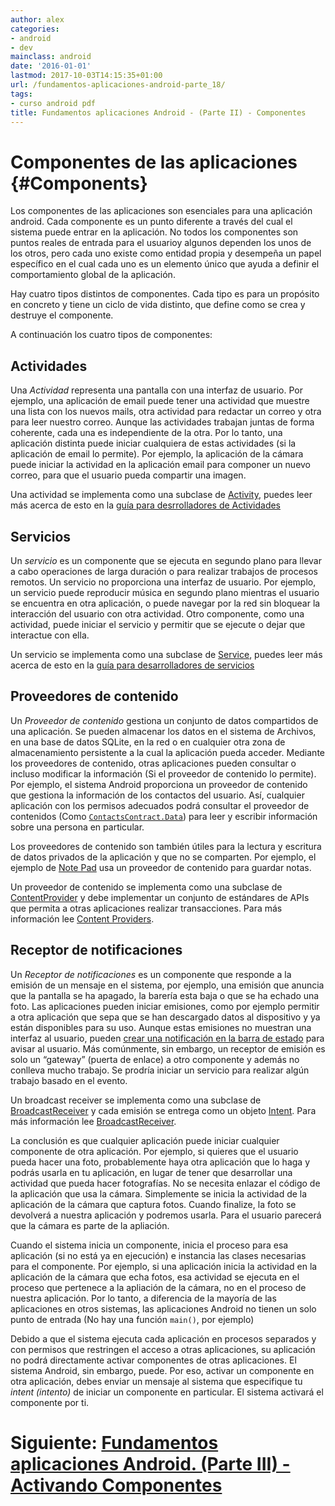 ```yaml
---
author: alex
categories:
- android
- dev
mainclass: android
date: '2016-01-01'
lastmod: 2017-10-03T14:15:35+01:00
url: /fundamentos-aplicaciones-android-parte_18/
tags:
- curso android pdf
title: Fundamentos aplicaciones Android - (Parte II) - Componentes
---
```


# Componentes de las aplicaciones {#Components}

Los componentes de las aplicaciones son esenciales para una aplicación android. Cada componente es un punto diferente a través del cual el sistema puede entrar en la aplicación.  No todos los componentes son puntos reales de entrada para el usuarioy algunos dependen los unos de los otros, pero cada uno existe como entidad propia y desempeña un papel específico en el cual cada uno es un elemento único que ayuda a definir el comportamiento global de la aplicación.

Hay cuatro tipos distintos de componentes. Cada tipo es para un propósito en concreto y tiene un ciclo de vida distinto, que define como se crea y destruye el componente.

<!--more--><!--ad-->

A continuación los cuatro tipos de componentes:

## **Actividades**

Una *Actividad* representa una pantalla con una interfaz de usuario. Por ejemplo, una aplicación de email puede tener una actividad que muestre una lista con los nuevos mails, otra actividad para redactar un correo y otra para leer nuestro correo. Aunque las actividades trabajan juntas de forma coherente, cada una es independiente de la otra. Por lo tanto, una aplicación distinta puede iniciar cualquiera de estas actividades (si la aplicación de email lo permite). Por ejemplo, la aplicación de la cámara puede iniciar la actividad en la aplicación email para componer un nuevo correo, para que el usuario pueda compartir una imagen.

Una actividad se implementa como una subclase de <a href="http://developer.android.com/reference/android/app/Activity.html">Activity</a>, puedes leer más acerca de esto en la [guía para desrrolladores de Actividades][1]

## **Servicios**

Un *servicio* es un componente que se ejecuta en segundo plano para llevar a cabo operaciones de larga duración o para realizar trabajos de procesos remotos. Un servicio no proporciona una interfaz de usuario. Por ejemplo, un servicio puede reproducir música en segundo plano mientras el usuario se encuentra en otra aplicación, o puede navegar por la red sin bloquear la interacción del usuario con otra actividad. Otro componente, como una actividad, puede iniciar el servicio y permitir que se ejecute o dejar que interactue con ella.

Un servicio se implementa como una subclase de <a href="http://developer.android.com/reference/android/app/Service.html">Service</a>, puedes leer más acerca de esto en la [guía para desarrolladores de servicios][2]

## **Proveedores de contenido**

Un *Proveedor de contenido* gestiona un conjunto de datos compartidos de una aplicación.  Se pueden almacenar los datos en el sistema de Archivos, en una base de datos SQLite, en la red o en cualquier otra zona de almacenamiento persistente a la cual la aplicación pueda acceder. Mediante los proveedores de contenido, otras aplicaciones pueden consultar o incluso modificar la información (Si el proveedor de contenido lo permite). Por ejemplo, el sistema Android proporciona un proveedor de contenido que gestiona la información de los contactos del usuario. Así, cualquier aplicación con los permisos adecuados podrá consultar el proveedor de contenidos (Como <a href="http://developer.android.com/reference/android/provider/ContactsContract.Data.html">`ContactsContract.Data`</a>) para leer y escribir información sobre una persona en particular.

Los proveedores de contenido son también útiles para la lectura y escritura de datos privados de la aplicación y que no se comparten. Por ejemplo, el ejemplo de [Note Pad][3] usa un proveedor de contenido para guardar notas.

Un proveedor de contenido se implementa como una subclase de <a href="http://developer.android.com/reference/android/content/ContentProvider.html">ContentProvider</a> y debe implementar un conjunto de estándares de APIs que permita a otras aplicaciones realizar transacciones. Para más información lee [Content Providers][4].

## **Receptor de notificaciones**

Un *Receptor de notificaciones* es un componente que responde a la emisión de un mensaje en el sistema, por ejemplo, una emisión que anuncia que la pantalla se ha apagado, la barería esta baja o que se ha echado una foto. Las aplicaciones pueden iniciar emisiones, como por ejemplo permitir a otra aplicación que sepa que se han descargado datos al dispositivo y ya están disponibles para su uso.  Aunque estas emisiones no muestran una interfaz al usuario, pueden [crear una notificación en la barra de estado][5] para avisar al usuario. Más comúnmente, sin embargo, un receptor de emisión es solo un &#8220;gateway&#8221; (puerta de enlace) a otro componente y además no conlleva mucho trabajo. Se prodría iniciar un servicio para realizar algún trabajo basado en el evento.

Un broadcast receiver se implementa como una subclase de <a href="http://developer.android.com/reference/android/content/BroadcastReceiver.html">BroadcastReceiver</a> y cada emisión se entrega como un objeto <a href="http://developer.android.com/reference/android/content/Intent.html">Intent</a>. Para más información lee <a href="http://developer.android.com/reference/android/content/BroadcastReceiver.html">BroadcastReceiver</a>.

La conclusión es que cualquier aplicación puede iniciar cualquier componente de otra aplicación.  Por ejemplo, si quieres que el usuario pueda hacer una foto, probablemente haya otra aplicación que lo haga y podrás usarla en tu aplicación, en lugar de tener que desarrollar una actividad que pueda hacer fotografías. No se necesita enlazar el código de la aplicación que usa la cámara.  Simplemente se inicia la actividad de la aplicación de la cámara que captura fotos. Cuando finalize, la foto se devolverá a nuestra aplicación y podremos usarla. Para el usuario parecerá que la cámara es parte de la apliación.

Cuando el sistema inicia un componente, inicia el proceso para esa aplicación (si no está ya en ejecución) e instancia las clases necesarias para el componente. Por ejemplo, si una aplicación inicia la actividad en la aplicación de la cámara que echa fotos, esa actividad se ejecuta en el proceso que pertenece a la apliación de la cámara, no en el proceso de nuestra aplicación. Por lo tanto, a diferencia de la mayoría de las aplicaciones en otros sistemas, las aplicaciones Android no tienen un solo punto de entrada (No hay una función `main()`, por ejemplo)

Debido a que el sistema ejecuta cada aplicación en procesos separados y con permisos que restringen el acceso a otras aplicaciones, su aplicación no podrá directamente activar componentes de otras aplicaciones. El sistema Android, sin embargo, puede. Por eso, activar un componente en otra aplicación, debes enviar un mensaje al sistema que especifique tu *intent (intento)* de iniciar un componente en particular. El sistema activará el componente por ti.

# Siguiente: [Fundamentos aplicaciones Android. (Parte III) -Activando Componentes][6]

 [1]: http://developer.android.com/guide/topics/fundamentals/activities.html
 [2]: http://developer.android.comhttp://developer.android.com/guide/topics/fundamentals/services.html
 [3]: http://developer.android.com/resources/samples/NotePad/index.html
 [4]: http://developer.android.com/guide/topics/providers/content-providers.html
 [5]: http://developer.android.com/guide/topics/ui/notifiers/notifications.html
 [6]: https://elbauldelprogramador.com/fundamentos-aplicaciones-android-parte_19/

